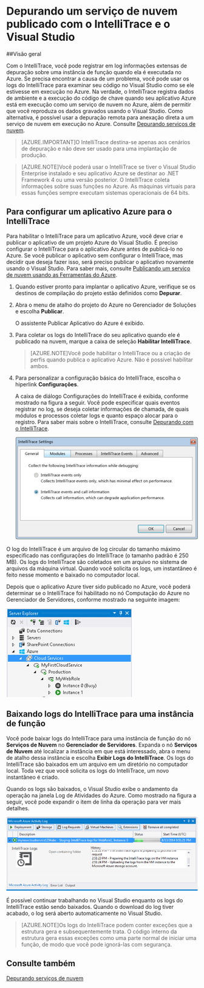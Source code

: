 <properties 
   pageTitle="Depurando um serviço de nuvem publicado com o IntelliTrace e o Visual Studio | Microsoft Azure"
   description="Depurando um serviço de nuvem publicado com o IntelliTrace e o Visual Studio"
   services="visual-studio-online"
   documentationCenter="n/a"
   authors="TomArcher"
   manager="douge"
   editor="" />
<tags 
   ms.service="visual-studio-online"
   ms.devlang="multiple"
   ms.topic="article"
   ms.tgt_pltfrm="multiple"
   ms.workload="na"
   ms.date="12/17/2015"
   ms.author="tarcher" />



# Depurando um serviço de nuvem publicado com o IntelliTrace e o Visual Studio

##Visão geral

Com o IntelliTrace, você pode registrar em log informações extensas de depuração sobre uma instância de função quando ela é executada no Azure. Se precisa encontrar a causa de um problema, você pode usar os logs do IntelliTrace para examinar seu código no Visual Studio como se ele estivesse em execução no Azure. Na verdade, o IntelliTrace registra dados de ambiente e a execução do código de chave quando seu aplicativo Azure está em execução como um serviço de nuvem no Azure, além de permitir que você reproduza os dados gravados usando o Visual Studio. Como alternativa, é possível usar a depuração remota para anexação direta a um serviço de nuvem em execução no Azure. Consulte [Depurando serviços de nuvem](http://go.microsoft.com/fwlink/p/?LinkId=623041).

>[AZURE.IMPORTANT]O IntelliTrace destina-se apenas aos cenários de depuração e não deve ser usado para uma implantação de produção.

>[AZURE.NOTE]Você poderá usar o IntelliTrace se tiver o Visual Studio Enterprise instalado e seu aplicativo Azure se destinar ao .NET Framework 4 ou uma versão posterior. O IntelliTrace coleta informações sobre suas funções no Azure. As máquinas virtuais para essas funções sempre executam sistemas operacionais de 64 bits.

## Para configurar um aplicativo Azure para o IntelliTrace

Para habilitar o IntelliTrace para um aplicativo Azure, você deve criar e publicar o aplicativo de um projeto Azure do Visual Studio. É preciso configurar o IntelliTrace para o aplicativo Azure antes de publicá-lo no Azure. Se você publicar o aplicativo sem configurar o IntelliTrace, mas decidir que deseja fazer isso, será preciso publicar o aplicativo novamente usando o Visual Studio. Para saber mais, consulte [Publicando um serviço de nuvem usando as Ferramentas do Azure](http://go.microsoft.com/fwlink/p/?LinkId=623012).

1. Quando estiver pronto para implantar o aplicativo Azure, verifique se os destinos de compilação do projeto estão definidos como **Depurar**.

1. Abra o menu de atalho do projeto do Azure no Gerenciador de Soluções e escolha **Publicar**.
 
    O assistente Publicar Aplicativo do Azure é exibido.

1. Para coletar os logs do IntelliTrace do seu aplicativo quando ele é publicado na nuvem, marque a caixa de seleção **Habilitar IntelliTrace**.

    >[AZURE.NOTE]Você pode habilitar o IntelliTrace ou a criação de perfis quando publica o aplicativo Azure. Não é possível habilitar ambos.

1. Para personalizar a configuração básica do IntelliTrace, escolha o hiperlink **Configurações**.

    A caixa de diálogo Configurações do IntelliTrace é exibida, conforme mostrado na figura a seguir. Você pode especificar quais eventos registrar no log, se deseja coletar informações de chamada, de quais módulos e processos coletar logs e quanto espaço alocar para o registro. Para saber mais sobre o IntelliTrace, consulte [Depurando com o IntelliTrace](http://go.microsoft.com/fwlink/?LinkId=214468).

    ![VST\_IntelliTraceSettings](./media/vs-azure-tools-intellitrace-debug-published-cloud-services/IC519063.png)

O log do IntelliTrace é um arquivo de log circular do tamanho máximo especificado nas configurações do IntelliTrace (o tamanho padrão é 250 MB). Os logs do IntelliTrace são coletados em um arquivo no sistema de arquivos da máquina virtual. Quando você solicita os logs, um instantâneo é feito nesse momento e baixado no computador local.

Depois que o aplicativo Azure tiver sido publicado no Azure, você poderá determinar se o IntelliTrace foi habilitado no nó Computação do Azure no Gerenciador de Servidores, conforme mostrado na seguinte imagem:

![VST\_DeployComputeNode](./media/vs-azure-tools-intellitrace-debug-published-cloud-services/IC744134.png)

## Baixando logs do IntelliTrace para uma instância de função

Você pode baixar logs do IntelliTrace para uma instância de função do nó **Serviços de Nuvem** no **Gerenciador de Servidores**. Expanda o nó **Serviços de Nuvem** até localizar a instância em que está interessado, abra o menu de atalho dessa instância e escolha **Exibir Logs do IntelliTrace**. Os logs do IntelliTrace são baixados em um arquivo em um diretório no computador local. Toda vez que você solicita os logs do IntelliTrace, um novo instantâneo é criado.

Quando os logs são baixados, o Visual Studio exibe o andamento da operação na janela Log de Atividades do Azure. Como mostrado na figura a seguir, você pode expandir o item de linha da operação para ver mais detalhes.

![VST\_IntelliTraceDownloadProgress](./media/vs-azure-tools-intellitrace-debug-published-cloud-services/IC745551.png)

É possível continuar trabalhando no Visual Studio enquanto os logs do IntelliTrace estão sendo baixados. Quando o download do log tiver acabado, o log será aberto automaticamente no Visual Studio.

>[AZURE.NOTE]Os logs do IntelliTrace podem conter exceções que a estrutura gera e subsequentemente trata. O código interno da estrutura gera essas exceções como uma parte normal de iniciar uma função, de modo que você pode ignorá-las com segurança.

## Consulte também

[Depurando serviços de nuvem](https://msdn.microsoft.com/library/ee405479.aspx)

<!---HONumber=AcomDC_1223_2015-->
